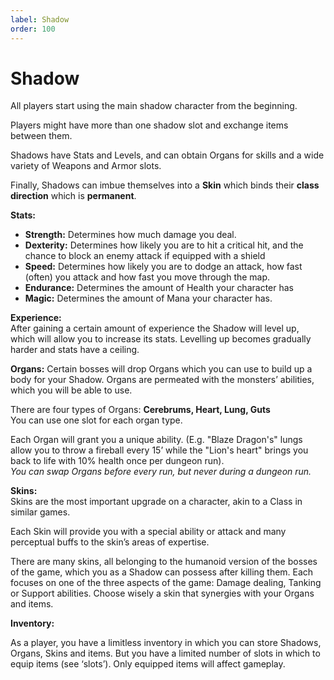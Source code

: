 ```yaml
---
label: Shadow
order: 100
---
```

# Shadow

All players start using the main shadow character from the beginning.

Players might have more than one shadow slot and exchange items between them.   

Shadows have Stats and Levels, and can obtain Organs for skills and a wide variety of Weapons and Armor slots. 

Finally, Shadows can imbue themselves into a **Skin** which binds their **class direction** which is **permanent**.

 **Stats:**

- **Strength:** Determines how much damage you deal.
- **Dexterity:** Determines how likely you are to hit a critical hit, and the chance to block an enemy attack if equipped with a shield
- **Speed:** Determines how likely you are to dodge an attack, how fast (often) you attack and how fast you move through the map.
- **Endurance:** Determines the amount of Health your character has
- **Magic:** Determines the amount of Mana your character has.

**Experience:**     
After gaining a certain amount of experience the Shadow will level up, which will allow you to increase its stats. Levelling up becomes gradually harder and stats have a ceiling.

**Organs:** 
Certain bosses will drop Organs which you can use to build up a body for your Shadow. Organs are permeated with the monsters’ abilities, which you will be able to use. 

There are four types of Organs: 
**Cerebrums, Heart, Lung, Guts**     
You can use one slot for each organ type. 

Each Organ will grant you a unique ability.  (E.g. "Blaze Dragon's" lungs allow you to throw a fireball every 15’ while the "Lion's heart" brings you back to life with 10% health once per dungeon run).   
*You can swap Organs before every run, but never during a dungeon run.*


**Skins:**  
Skins are the most important upgrade on a character, akin to a Class in similar games. 

Each Skin will provide you with a special ability or attack and many perceptual buffs to the skin’s areas of expertise.

There are many skins, all belonging to the humanoid version of the bosses of the game, which you as a Shadow can possess after killing them. Each focuses on one of the three aspects of the game: Damage dealing, Tanking or Support abilities. Choose wisely a skin that synergies with your Organs and items.

**Inventory:**

As a player, you have a limitless inventory in which you can store Shadows, Organs, Skins and items. But you have a limited number of slots in which to equip items (see ‘slots’). Only equipped items will affect gameplay.


